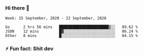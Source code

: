 ### Hi there 👋
<!--START_SECTION:waka-->
```text
Week: 15 September, 2020 - 22 September, 2020

Go      2 hrs 56 mins   ██████████████████████▒░░   89.62 % 
JSON    12 mins         █▓░░░░░░░░░░░░░░░░░░░░░░░   06.24 % 
Other   8 mins          █░░░░░░░░░░░░░░░░░░░░░░░░   04.15 % 
```
<!--END_SECTION:waka-->
<!--
**TG4LAaron/TG4LAaron** is a ✨ _special_ ✨ repository because its `README.md` (this file) appears on your GitHub profile.

Here are some ideas to get you started:

- 🔭 I’m currently working on ...
- 🌱 I’m currently learning ...
- 👯 I’m looking to collaborate on ...
- 🤔 I’m looking for help with ...
- 💬 Ask me about ...
- 📫 How to reach me: ...
- 😄 Pronouns: ...
- ⚡ Fun fact: ...
-->
### ⚡ Fun fact: Shit dev
